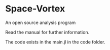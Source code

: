 # Space-Vortex
An open source analysis program

Read the manual for further information. 

The code exists in the main.jl in the code folder.
